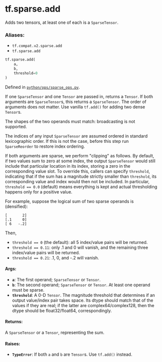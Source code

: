 <div itemscope itemtype="http://developers.google.com/ReferenceObject">
<meta itemprop="name" content="tf.sparse.add" />
<meta itemprop="path" content="Stable" />
</div>

# tf.sparse.add

Adds two tensors, at least one of each is a `SparseTensor`.

### Aliases:

* `tf.compat.v2.sparse.add`
* `tf.sparse.add`

``` python
tf.sparse.add(
    a,
    b,
    threshold=0
)
```



Defined in [`python/ops/sparse_ops.py`](/code/stable/tensorflow/python/ops/sparse_ops.py).

<!-- Placeholder for "Used in" -->

If one `SparseTensor` and one `Tensor` are passed in, returns a `Tensor`.  If
both arguments are `SparseTensor`s, this returns a `SparseTensor`.  The order
of arguments does not matter.  Use vanilla `tf.add()` for adding two dense
`Tensor`s.

The shapes of the two operands must match: broadcasting is not supported.

The indices of any input `SparseTensor` are assumed ordered in standard
lexicographic order.  If this is not the case, before this step run
`SparseReorder` to restore index ordering.

If both arguments are sparse, we perform "clipping" as follows.  By default,
if two values sum to zero at some index, the output `SparseTensor` would still
include that particular location in its index, storing a zero in the
corresponding value slot.  To override this, callers can specify `threshold`,
indicating that if the sum has a magnitude strictly smaller than `threshold`,
its corresponding value and index would then not be included.  In particular,
`threshold == 0.0` (default) means everything is kept and actual thresholding
happens only for a positive value.

For example, suppose the logical sum of two sparse operands is (densified):

    [       2]
    [.1     0]
    [ 6   -.2]

Then,

* `threshold == 0` (the default): all 5 index/value pairs will be
    returned.
* `threshold == 0.11`: only .1 and 0 will vanish, and the remaining three
    index/value pairs will be returned.
* `threshold == 0.21`: .1, 0, and -.2 will vanish.

#### Args:


* <b>`a`</b>: The first operand; `SparseTensor` or `Tensor`.
* <b>`b`</b>: The second operand; `SparseTensor` or `Tensor`. At least one operand
  must be sparse.
* <b>`threshold`</b>: A 0-D `Tensor`. The magnitude threshold that determines if an
  output value/index pair takes space. Its dtype should match that of the
  values if they are real; if the latter are complex64/complex128, then the
  dtype should be float32/float64, correspondingly.


#### Returns:

A `SparseTensor` or a `Tensor`, representing the sum.



#### Raises:


* <b>`TypeError`</b>: If both `a` and `b` are `Tensor`s.  Use `tf.add()` instead.